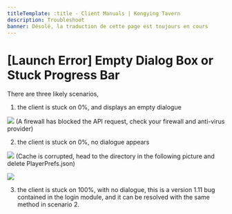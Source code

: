 ```yaml
---
titleTemplate: :title - Client Manuals | Kongying Tavern
description: Troubleshoot
banner: Désolé, la traduction de cette page est toujours en cours
---
```


[文：【无法打开】空窗提示或卡进度条]: # 'https://support.qq.com/products/321980/faqs/99662'

# [Launch Error] Empty Dialog Box or Stuck Progress Bar

There are three likely scenarios,

1. the client is stuck on 0%, and displays an empty dialogue

![](/imgs/fr/manual/launcherror/1.png)
(A firewall has blocked the API request, check your firewall and anti-virus provider)

2. the client is stuck on 0%, no dialogue appears

![](/imgs/fr/manual/launcherror/2.jpeg)
(Cache is corrupted, head to the directory in the following picture and delete PlayerPrefs.json)

![](/imgs/fr/manual/launcherror/3.png)

3. the client is stuck on 100%, with no dialogue, this is a version 1.11 bug contained in the login module, and it can be resolved with the same method in scenario 2.
